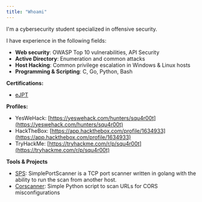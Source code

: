 ```yaml
---
title: "Whoami"
---
```


I'm a cybersecurity student specialized in offensive security.

I have experience in the following fields:
- **Web security**: OWASP Top 10 vulnerabilities, API Security
- **Active Directory**: Enumeration and common attacks
- **Host Hacking**: Common privilege escalation in Windows & Linux hosts
- **Programming & Scripting**: C, Go, Python, Bash

**Certifications:**
- [eJPT](https://certs.ine.com/ff61eb26-147e-4723-8a61-03081d84034a)

**Profiles:**
- YesWeHack: [https://yeswehack.com/hunters/squ4r00t](https://yeswehack.com/hunters/squ4r00t)
- HackTheBox: [https://app.hackthebox.com/profile/1634933](https://app.hackthebox.com/profile/1634933)
- TryHackMe: [https://tryhackme.com/r/p/squ4r00t](https://tryhackme.com/r/p/squ4r00t)

**Tools & Projects**
- [SPS](https://github.com/squ4r00t/sps): SimplePortScanner is a TCP port scanner written in golang with the ability to run the scan from another host.
- [Corscanner](https://github.com/squ4r00t/Corscanner): Simple Python script to scan URLs for CORS misconfigurations
